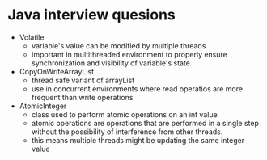 # Java interview quesions

- Volatile 
  - variable's value can be modified by multiple threads 
  - important in multithreaded environment to properly ensure synchronization and visibility of variable's state
- CopyOnWriteArrayList
  - thread safe variant of arrayList
  - use in concurrent environments where read operatios are more frequent than write operations
- AtomicInteger
  - class used to perform atomic operations on an int value
  - atomic operations are operations that are performed in a single step without the possibility of interference from other threads.
  - this means multiple threads might be updating the same integer value
